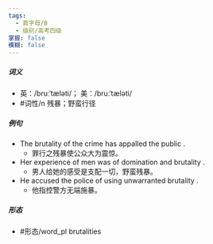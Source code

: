 ```yaml
---
tags:
  - 首字母/B
  - 级别/高考四级
掌握: false
模糊: false
---
```

##### 词义
- 英：/bruːˈtæləti/； 美：/bruːˈtæləti/
- #词性/n  残暴；野蛮行径
##### 例句
- The brutality of the crime has appalled the public .
	- 罪行之残暴使公众大为震惊。
- Her experience of men was of domination and brutality .
	- 男人给她的感受是支配一切，野蛮残暴。
- He accused the police of using unwarranted brutality .
	- 他指控警方无端施暴。
##### 形态
- #形态/word_pl brutalities
